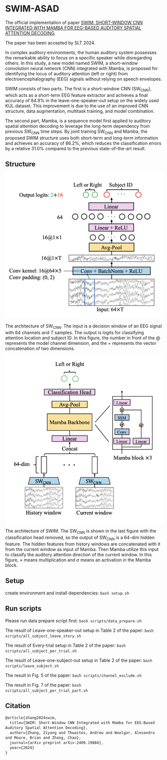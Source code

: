 # SWIM-ASAD

The official implementation of paper [SWIM: SHORT-WINDOW CNN INTEGRATED WITH MAMBA FOR EEG-BASED AUDITORY SPATIAL ATTENTION DECODING](https://www.arxiv.org/abs/2409.19884).

The paper has been accepted by SLT 2024.

In complex auditory environments, the human auditory system possesses the remarkable ability to focus on a specific speaker while disregarding others. In this study, a new model named SWIM, a short-window convolution neural network (CNN) integrated with Mamba, is proposed for identifying the locus of auditory attention (left or right) from electroencephalography (EEG) signals without relying on speech envelopes.

SWIM consists of two parts. The first is a short-window CNN (SW$_\text{CNN}$), which acts as a short-term EEG feature extractor and achieves a final accuracy of 84.9\% in the leave-one-speaker-out setup on the widely used KUL dataset. This improvement is due to the use of an improved CNN structure, data augmentation, multitask training, and model combination.

The second part, Mamba, is a sequence model first applied to auditory spatial attention decoding to leverage the long-term dependency from previous SW$_\text{CNN}$ time steps. By joint training SW$_\text{CNN}$ and Mamba, the proposed SWIM structure uses both short-term and long-term information and achieves an accuracy of 86.2\%, which reduces the classification errors by a relative 31.0\% compared to the previous state-of-the-art result.

## Structure

<img src="assets/SW_CNN.png" alt="SW_CNN" width="600"/>

The architecture of SW$_\text{CNN}$. The input is a decision window of an EEG signal with 64 channels and $T$ samples. The output is logits for classifying attention location and subject ID. In this figure, the number in front of the @ represents the model channel dimension, and the + represents the vector concatenation of two dimensions.

<img src="assets/SWIM.png" alt="SWIM" width="600"/>

The architecture of SWIM. The SW$_\text{CNN}$ is shown in the last figure with the classification head removed, so the output of SW$_\text{CNN}$ is a 64-dim hidden feature. The hidden features from history windows are concatenated with it from the current window as input of Mamba. Then Mamba utilize this input to classify the auditory attention direction of the current window. In this figure, $\times$ means multiplication and $\sigma$ means an activation in the Mamba block.

## Setup

create environment and install dependencies: `bash setup.sh`

## Run scripts

Please run data prepare script first: `bash scripts/data_prepare.sh`

The result of Leave-one-speaker-out setup in Table 2 of the paper: `bash scripts/all_subject_leave_story.sh`

The result of Every-trial setup in Table 2 of the paper: `bash scripts/all_subject_per_trial.sh`

The result of Leave-one-subject-out setup in Table 2 of the paper: `bash scripts/leave_subject.sh`

The result in Fig. 5 of the paper: `bash scripts/channel_exclude.sh`

The result in Fig. 7 of the paper: `bash scripts/all_subject_per_trial_part.sh`

## Citation

```
@article{zhang2024swim,
  title={SWIM: Short-Window CNN Integrated with Mamba for EEG-Based Auditory Spatial Attention Decoding},
  author={Zhang, Ziyang and Thwaites, Andrew and Woolgar, Alexandra and Moore, Brian and Zhang, Chao},
  journal={arXiv preprint arXiv:2409.19884},
  year={2024}
}
```
